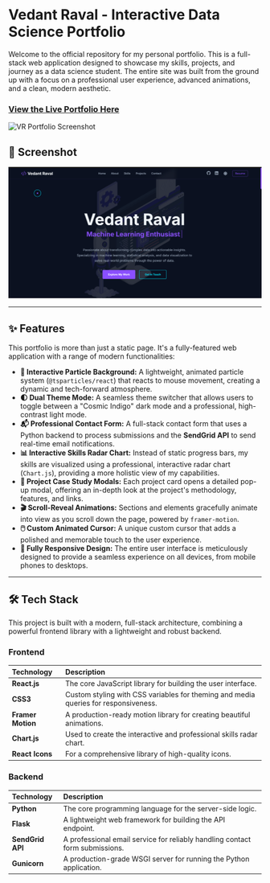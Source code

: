 # Vedant Raval - Interactive Data Science Portfolio

Welcome to the official repository for my personal portfolio. This is a full-stack web application designed to showcase my skills, projects, and journey as a data science student. The entire site was built from the ground up with a focus on a professional user experience, advanced animations, and a clean, modern aesthetic.

### **[View the Live Portfolio Here](https://vedantraval24.netlify.app/)**

![VR Portfolio Screenshot](https://i.imgur.com/your-screenshot-url.png)
## 📸 Screenshot

![My Portfolio](Image.png)

---

## ✨ Features

This portfolio is more than just a static page. It's a fully-featured web application with a range of modern functionalities:

-   **🌌 Interactive Particle Background:** A lightweight, animated particle system (`@tsparticles/react`) that reacts to mouse movement, creating a dynamic and tech-forward atmosphere.
-   **🌓 Dual Theme Mode:** A seamless theme switcher that allows users to toggle between a "Cosmic Indigo" dark mode and a professional, high-contrast light mode.
-   **📬 Professional Contact Form:** A full-stack contact form that uses a Python backend to process submissions and the **SendGrid API** to send real-time email notifications.
-   **📊 Interactive Skills Radar Chart:** Instead of static progress bars, my skills are visualized using a professional, interactive radar chart (`Chart.js`), providing a more holistic view of my capabilities.
-   **💼 Project Case Study Modals:** Each project card opens a detailed pop-up modal, offering an in-depth look at the project's methodology, features, and links.
-   **🎬 Scroll-Reveal Animations:** Sections and elements gracefully animate into view as you scroll down the page, powered by `framer-motion`.
-   **🖱️ Custom Animated Cursor:** A unique custom cursor that adds a polished and memorable touch to the user experience.
-   **📱 Fully Responsive Design:** The entire user interface is meticulously designed to provide a seamless experience on all devices, from mobile phones to desktops.

---

## 🛠️ Tech Stack

This project is built with a modern, full-stack architecture, combining a powerful frontend library with a lightweight and robust backend.

### Frontend
| Technology | Description |
| :--- | :--- |
| **React.js** | The core JavaScript library for building the user interface. |
| **CSS3** | Custom styling with CSS variables for theming and media queries for responsiveness. |
| **Framer Motion** | A production-ready motion library for creating beautiful animations. |
| **Chart.js** | Used to create the interactive and professional skills radar chart. |
| **React Icons** | For a comprehensive library of high-quality icons. |

### Backend
| Technology | Description |
| :--- | :--- |
| **Python** | The core programming language for the server-side logic. |
| **Flask** | A lightweight web framework for building the API endpoint. |
| **SendGrid API**| A professional email service for reliably handling contact form submissions. |
| **Gunicorn** | A production-grade WSGI server for running the Python application. |
